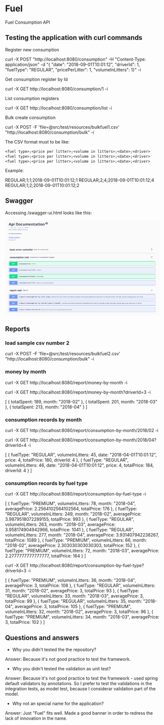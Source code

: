 # Fuel
Fuel Consumption API

## Testing the application with curl commands

Register new consumption

curl -X POST "http://localhost:8080/consumption" -H "Content-Type: application/json" -d "{ \"date\": \"2018-09-01T10:01:12\", \"driverId\": 1, \"fuelType\": \"REGULAR\", \"pricePerLitter\": 1, \"volumeInLitters\": 1}" -i

Get consumption register by Id

curl -X GET http://localhost:8080/consumption/1 -i

List consumption registers

curl -X GET http://localhost:8080/consumption/list -i

Bulk create consumption

curl -X POST -F 'file=@src/test/resources/bulkfuel1.csv' "http://localhost:8080/consumption/bulk" -i

The CSV format must to be like:

```text
<fuel type>;<price per litter>;<volume in litters>;<date>;<driver>
<fuel type>;<price per litter>;<volume in litters>;<date>;<driver>
<fuel type>;<price per litter>;<volume in litters>;<date>;<driver>
```

Example:

REGULAR;1;1;2018-09-01T10:01:12;1
REGULAR;2;4;2018-09-01T10:01:12;4
REGULAR;1;2;2018-09-01T10:01:12;2

## Swagger

Accessing /swagger-ui.html looks like this:

![Swagger](docs/swagger.png)

## Reports

### load sample csv number 2

curl -X POST -F 'file=@src/test/resources/bulkfuel2.csv' "http://localhost:8080/consumption/bulk" -i

### money by month

curl -X GET http://localhost:8080/report/money-by-month -i

curl -X GET http://localhost:8080/report/money-by-month?driverId=3 -i

[
	{
		totalSpent: 189,
		month: "2018-02"
	},
	{
		totalSpent: 201,
		month: "2018-03"
	},
	{
		totalSpent: 213,
		month: "2018-04"
	}
]

### consumption records by month

curl -X GET http://localhost:8080/report/consumption-by-month/2018/02 -i

curl -X GET http://localhost:8080/report/consumption-by-month/2018/04?driverId=4 -i

[
	{
		fuelType: "REGULAR",
		volumeInLitters: 45,
		date: "2018-04-01T10:01:12",
		price: 4,
		totalPrice: 180,
		driverId: 4
	},
	{
		fuelType: "REGULAR",
		volumeInLitters: 46,
		date: "2018-04-01T10:01:12",
		price: 4,
		totalPrice: 184,
		driverId: 4
	}
]

### consumption records by fuel type

curl -X GET http://localhost:8080/report/consumption-by-fuel-type -i

[
	{
		fuelType: "PREMIUM",
		volumeInLitters: 78,
		month: "2018-04",
		averagePrice: 2.2564102564102564,
		totalPrice: 176
	},
	{
		fuelType: "REGULAR",
		volumeInLitters: 249,
		month: "2018-02",
		averagePrice: 3.9879518072289155,
		totalPrice: 993
	},
	{
		fuelType: "REGULAR",
		volumeInLitters: 263,
		month: "2018-03",
		averagePrice: 3.958174904942966,
		totalPrice: 1041
	},
	{
		fuelType: "REGULAR",
		volumeInLitters: 277,
		month: "2018-04",
		averagePrice: 3.931407942238267,
		totalPrice: 1089
	},
	{
		fuelType: "PREMIUM",
		volumeInLitters: 66,
		month: "2018-02",
		averagePrice: 2.303030303030303,
		totalPrice: 152
	},
	{
		fuelType: "PREMIUM",
		volumeInLitters: 72,
		month: "2018-03",
		averagePrice: 2.2777777777777777,
		totalPrice: 164
	}
]

curl -X GET http://localhost:8080/report/consumption-by-fuel-type?driverId=3 -i

[
	{
		fuelType: "PREMIUM",
		volumeInLitters: 36,
		month: "2018-04",
		averagePrice: 3,
		totalPrice: 108
	},
	{
		fuelType: "REGULAR",
		volumeInLitters: 31,
		month: "2018-02",
		averagePrice: 3,
		totalPrice: 93
	},
	{
		fuelType: "REGULAR",
		volumeInLitters: 33,
		month: "2018-03",
		averagePrice: 3,
		totalPrice: 99
	},
	{
		fuelType: "REGULAR",
		volumeInLitters: 35,
		month: "2018-04",
		averagePrice: 3,
		totalPrice: 105
	},
	{
		fuelType: "PREMIUM",
		volumeInLitters: 32,
		month: "2018-02",
		averagePrice: 3,
		totalPrice: 96
	},
	{
		fuelType: "PREMIUM",
		volumeInLitters: 34,
		month: "2018-03",
		averagePrice: 3,
		totalPrice: 102
	}
]

## Questions and answers

* Why you didn't tested the the repository?

Answer: Because it's not good practice to test the framework.

* Why you didn't tested the validation as unit test?

Answer: Because it's not good practice to test the framework - used spring default validators by annotations. So I prefer to test the validations in the integration tests, as model test, because I considerar validation part of the model.

* Why not an special name for the application?

Answer: Just "Fuel" fits well. Made a good banner in order to redress the lack of innovation in the name.
